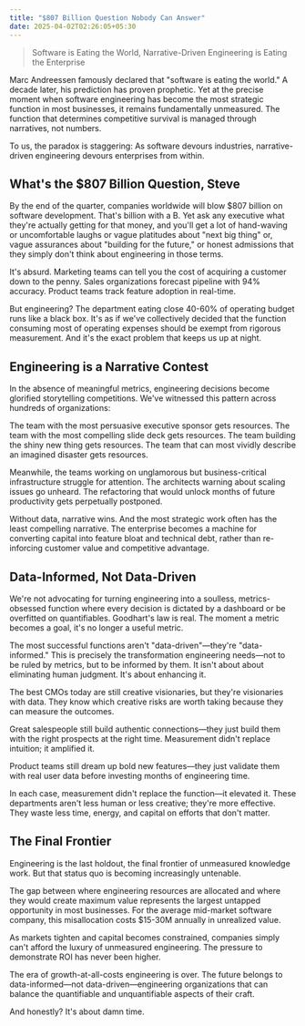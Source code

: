 ```yaml
---
title: "$807 Billion Question Nobody Can Answer"
date: 2025-04-02T02:26:05+05:30
---
```


> Software is Eating the World, Narrative-Driven Engineering is Eating the Enterprise

Marc Andreessen famously declared that "software is eating the world." A decade later, his prediction has proven prophetic. Yet at the precise moment when software engineering has become the most strategic function in most businesses, it remains fundamentally unmeasured. The function that determines competitive survival is managed through narratives, not numbers.

To us, the paradox is staggering: As software devours industries, narrative-driven engineering devours enterprises from within.

## What's the $807 Billion Question, Steve

By the end of the quarter, companies worldwide will blow $807 billion on software development. That's billion with a B. Yet ask any executive what they're actually getting for that money, and you'll get a lot of hand-waving or uncomfortable laughs or vague platitudes about "next big thing" or, vague assurances about "building for the future," or honest admissions that they simply don't think about engineering in those terms.

It's absurd. Marketing teams can tell you the cost of acquiring a customer down to the penny. Sales organizations forecast pipeline with 94% accuracy. Product teams track feature adoption in real-time.

But engineering? The department eating close 40-60% of operating budget runs like a black box. It's as if we've collectively decided that the function consuming most of operating expenses should be exempt from rigorous measurement. And it's the exact problem that keeps us up at night.

## Engineering is a Narrative Contest

In the absence of meaningful metrics, engineering decisions become glorified storytelling competitions. We've witnessed this pattern across hundreds of organizations:

The team with the most persuasive executive sponsor gets resources. The team with the most compelling slide deck gets resources. The team building the shiny new thing gets resources. The team that can most vividly describe an imagined disaster gets resources.

Meanwhile, the teams working on unglamorous but business-critical infrastructure struggle for attention. The architects warning about scaling issues go unheard. The refactoring that would unlock months of future productivity gets perpetually postponed.

Without data, narrative wins. And the most strategic work often has the least compelling narrative. The enterprise becomes a machine for converting capital into feature bloat and technical debt, rather than re-inforcing customer value and competitive advantage.

## Data-Informed, Not Data-Driven

We're not advocating for turning engineering into a soulless, metrics-obsessed function where every decision is dictated by a dashboard or be overfitted on quantifiables. Goodhart's law is real. The moment a metric becomes a goal, it's no longer a useful metric.

The most successful functions aren't "data-driven"—they're "data-informed." This is precisely the transformation engineering needs—not to be ruled by metrics, but to be informed by them. It isn't about about eliminating human judgment. It's about enhancing it.

The best CMOs today are still creative visionaries, but they're visionaries with data. They know which creative risks are worth taking because they can measure the outcomes.

Great salespeople still build authentic connections—they just build them with the right prospects at the right time. Measurement didn't replace intuition; it amplified it.

Product teams still dream up bold new features—they just validate them with real user data before investing months of engineering time.

In each case, measurement didn't replace the function—it elevated it. These departments aren't less human or less creative; they're more effective. They waste less time, energy, and capital on efforts that don't matter.

## The Final Frontier

Engineering is the last holdout, the final frontier of unmeasured knowledge work. But that status quo is becoming increasingly untenable.

The gap between where engineering resources are allocated and where they would create maximum value represents the largest untapped opportunity in most businesses. For the average mid-market software company, this misallocation costs $15-30M annually in unrealized value.

As markets tighten and capital becomes constrained, companies simply can't afford the luxury of unmeasured engineering. The pressure to demonstrate ROI has never been higher.

The era of growth-at-all-costs engineering is over. The future belongs to data-informed—not data-driven—engineering organizations that can balance the quantifiable and unquantifiable aspects of their craft.

And honestly? It's about damn time.
